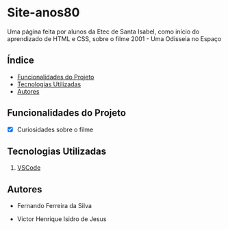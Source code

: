 # Site-anos80
<p> Uma página feita por alunos da Etec de Santa Isabel, como início do aprendizado de HTML e CSS, sobre o filme 2001 - Uma Odisseia no Espaço </p>

## Índice
- <a href="#funcionalidades-do-projeto">Funcionalidades do Projeto </a>
- <a href="#tecnologias-utilizadas"> Tecnologias Utilizadas </a> 
- <a href="#autores"> Autores </a> 

## Funcionalidades do Projeto
- [x] Curiosidades sobre o filme

## Tecnologias Utilizadas
1. [VSCode](https://code.visualstudio.com)

## Autores
- Fernando Ferreira da Silva

- Victor Henrique Isidro de Jesus
